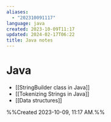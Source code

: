 ```yaml
---
aliases:
  - "202310091117"
language: java
created: 2023-10-09T11:17
updated: 2024-02-17T06:22
title: Java notes
---
```

# Java
- [[StringBuilder class in Java]]
- [[Tokenizing Strings in Java]]
- [[Data structures]]






%%Created 2023-10-09, 11:17 AM.%%
